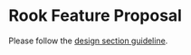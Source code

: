 # Rook Feature Proposal

Please follow the [design section guideline](https://docs.koor.tech/docs/v1.0/Contributing/development-flow/#design-document).
